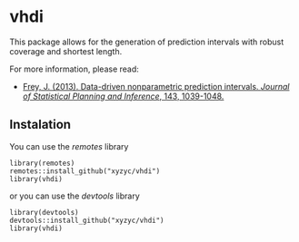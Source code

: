 # vhdi

This package allows for the generation of prediction intervals with robust coverage and shortest length.

For more information, please read:

-   [Frey, J. (2013). Data-driven nonparametric prediction intervals. *Journal of Statistical Planning and Inference*, 143, 1039-1048.](https://doi.org/10.1016/j.jspi.2013.01.004)

## Instalation

You can use the *remotes* library

    library(remotes)
    remotes::install_github("xyzyc/vhdi")
    library(vhdi)

or you can use the *devtools* library

    library(devtools)
    devtools::install_github("xyzyc/vhdi")
    library(vhdi)
